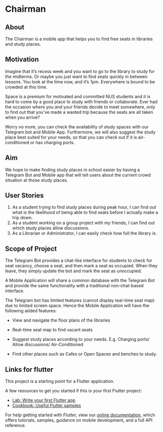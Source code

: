 # Chairman

## About
The Chairman is a mobile app that helps you to find free seats in libraries and study places.

## Motivation 

Imagine that it’s recess week and you want to go to the library to study for the midterms. Or maybe you just want to find seats quickly in between lessons. You look at the time now, and it’s 1pm. Everywhere is bound to be crowded at this time. 

Space is a premium for motivated and committed NUS students and it is hard to come by a good place to study with friends or collaborate. Ever had the occasion where you and your friends decide to meet somewhere, only to find out that you’ve made a wasted trip because the seats are all taken when you arrive? 

Worry no more, you can check the availability of study spaces with our Telegram bot and Mobile App. Furthermore, we will also suggest the study place best suited for your needs, so that you can check out if it is air-conditioned or has charging ports. 

## Aim 

We hope to make finding study places in school easier by having a Telegram Bot and Mobile app that will tell users about the current crowd situation at those study places. 

## User Stories 

1. As a student trying to find study places during peak hour, I can find out what is the likelihood of being able to find seats before I actually make a trip down. 
2. As a student working on a group project with my friends, I can find out which study places allow discussions.  
3. As a Librarian or Administrator, I can easily check how full the library is.  

## Scope of Project
The Telegram Bot provides a chat-like interface for students to check for seat vacancy, choose a seat, and then mark a seat as occupied. When they leave, they simply update the bot and mark the seat as unoccupied.

A Mobile Application will share a common database with the Telegram Bot and provide the same functionality with a traditional non-chat-based interface. 

The Telegram bot has limited features (cannot display real-time seat map) due to limited screen space. Hence the Mobile Application will have the following added features:

- View and navigate the floor plans of the libraries 

- Real-time seat map to find vacant seats

- Suggest study places according to your needs. E.g. Charging ports/ Allow discussions/ Air-Conditioned

- Find other places such as Cafes or Open Spaces and benches to study.


## Links for flutter

This project is a starting point for a Flutter application.

A few resources to get you started if this is your first Flutter project:

- [Lab: Write your first Flutter app](https://flutter.dev/docs/get-started/codelab)
- [Cookbook: Useful Flutter samples](https://flutter.dev/docs/cookbook)

For help getting started with Flutter, view our
[online documentation](https://flutter.dev/docs), which offers tutorials,
samples, guidance on mobile development, and a full API reference.
